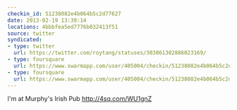 ```yaml
---
checkin_id: 51238082e4b064b5c2d77627
date: 2013-02-19 13:39:14
locations: 4bbbfea5ed7776b032413f51
source: twitter
syndicated:
- type: twitter
  url: https://twitter.com/roytang/statuses/303861302886023169/
- type: foursquare
  url: https://www.swarmapp.com/user/405004/checkin/51238082e4b064b5c2d77627?s=I0XILhsHPykTcDNmQRuvxSp8ghM&ref=tw
- type: foursquare
  url: https://www.swarmapp.com/user/405004/checkin/51238082e4b064b5c2d77627?s=I0XILhsHPykTcDNmQRuvxSp8ghM&ref=tw
---
```


I'm at Murphy's Irish Pub http://4sq.com/WU1gnZ